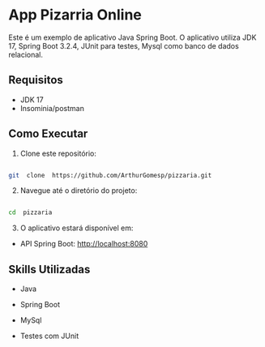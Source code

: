 
# App Pizarria Online

  

Este é um exemplo de aplicativo Java Spring Boot. O aplicativo utiliza JDK 17, Spring Boot 3.2.4, JUnit para testes, Mysql como banco de dados relacional.

  

## Requisitos

  

- JDK 17
- Insominia/postman

  

## Como Executar

  

1. Clone este repositório:

```bash

git  clone  https://github.com/ArthurGomesp/pizzaria.git

```

  

2. Navegue até o diretório do projeto:

  

```bash

cd  pizzaria

```

  

3. O aplicativo estará disponível em:

  

- API Spring Boot: [http://localhost:8080](http://localhost:8080)

  

## Skills Utilizadas

  

- Java

- Spring Boot

- MySql

- Testes com JUnit

  


